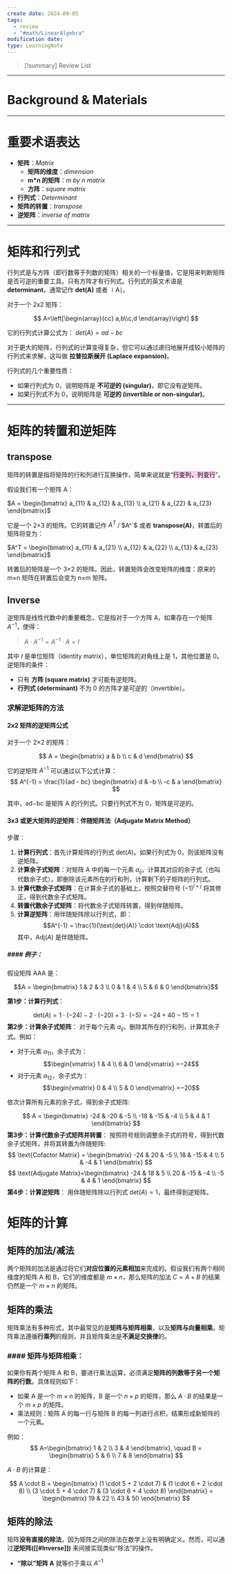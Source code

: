 ```yaml
---
create date: 2024-09-05
tags:
  - review
  - "#math/LinearAlgebra"
modification date: 
type: LearningNote
---
```


>[!summary] Review List
>>

---
# Background & Materials
---
# 重要术语表达
- **矩阵**：*Matrix*
	- **矩阵的维度**：*dimension*
	- **m\*n 的矩阵**：*m by n matrix*
	- **方阵**：*square matrix*
- **行列式**：*Determinant*
- **矩阵的转置**：*transpose*
- **逆矩阵**：*inverse of matrix*
---
# 矩阵和行列式
行列式是与方阵（即行数等于列数的矩阵）相关的一个标量值，它是用来判断矩阵是否可逆的重要工具。只有方阵才有行列式。行列式的英文术语是 **determinant**，通常记作 **det(A)** 或者 ∣A∣。

对于一个 2x2 矩阵：

$$
A=\left[\begin{array}{cc}
a,b\\c,d
\end{array}\right]
$$

它的行列式计算公式为： $det(A)=ad−bc$

对于更大的矩阵，行列式的计算变得复杂，但它可以通过递归地展开成较小矩阵的行列式来求解，这叫做 **拉普拉斯展开 (Laplace expansion)**。

行列式的几个重要性质：

- 如果行列式为 0，说明矩阵是 **不可逆的 (singular)**，即它没有逆矩阵。
- 如果行列式不为 0，说明矩阵是 **可逆的 (invertible or non-singular)**。
---
# 矩阵的转置和逆矩阵
## transpose
矩阵的转置是指将矩阵的行和列进行互换操作，简单来说就是“<mark style="background: #FFB8EBA6;">行变列，列变行</mark>”。

假设我们有一个矩阵 A：

$A = \begin{bmatrix} a_{11} & a_{12} & a_{13} \\ a_{21} & a_{22} & a_{23} \end{bmatrix}$

它是一个 2×3 的矩阵。它的转置记作 $A^T$ / $A^`$ 或者 **transpose(A)**，转置后的矩阵将变为：

$A^T = \begin{bmatrix} a_{11} & a_{21} \\ a_{12} & a_{22} \\ a_{13} & a_{23} \end{bmatrix}$

转置后的矩阵是一个 3×2 的矩阵。因此，转置矩阵会改变矩阵的维度：原来的 m×n 矩阵在转置后会变为 n×m 矩阵。
## Inverse
逆矩阵是线性代数中的重要概念，它是指对于一个方阵 A，如果存在一个矩阵 $A^{-1}$，使得：

>$A \cdot A^{-1} = A^{-1} \cdot A = I$

其中 $I$ 是单位矩阵（identity matrix），单位矩阵的对角线上是 1，其他位置是 0。
逆矩阵的条件：

- 只有 **方阵 (square matrix)** 才可能有逆矩阵。
- **行列式 (determinant)** 不为 0 的方阵才是可逆的（invertible）。
### 求解逆矩阵的方法
#### **2x2 矩阵的逆矩阵公式**

对于一个 2×2 的矩阵：

$$
A = \begin{bmatrix} a & b \\ c & d \end{bmatrix}
$$

它的逆矩阵 $A^{-1}$ 可以通过以下公式计算：
$$
A^{-1} = \frac{1}{ad - bc} \begin{bmatrix} d & -b \\ -c & a \end{bmatrix}
$$



其中，ad−bc 是矩阵 A 的行列式。只要行列式不为 0，矩阵是可逆的。

#### **3x3 或更大矩阵的逆矩阵**：伴随矩阵法（Adjugate Matrix Method）
 步骤：
1. **计算行列式**：首先计算矩阵的行列式 $\text{det}(A)$。如果行列式为 0，则该矩阵没有逆矩阵。
2. **计算余子式矩阵**：对矩阵 A 中的每一个元素 $a_{ij}$，计算其对应的余子式（也叫代数余子式），即删除该元素所在的行和列，计算剩下的子矩阵的行列式。
3. **计算代数余子式矩阵**：在计算余子式的基础上，按照交替符号 $(-1)^{i+j}$ 将其修正，得到代数余子式矩阵。
4. **转置代数余子式矩阵**：将代数余子式矩阵转置，得到伴随矩阵。
5. **计算逆矩阵**：用伴随矩阵除以行列式，即： $$A^{-1} = \frac{1}{\text{det}(A)} \cdot \text{Adj}(A)$$ 其中，$\text{Adj}(A)$ 是伴随矩阵。
##### #### 例子：

假设矩阵 AAA 是：

$$A = \begin{bmatrix} 1 & 2 & 3 \\ 0 & 1 & 4 \\ 5 & 6 & 0 \end{bmatrix}$$

**第1步：计算行列式**：

$$\text{det}(A) = 1 \cdot (-24) - 2 \cdot (-20) + 3 \cdot (-5) = -24 + 40 - 15 = 1$$
**第2步：计算余子式矩阵**： 对于每个元素 $a_{ij}$，删除其所在的行和列，计算其余子式。例如：

- 对于元素 $a_{11}$，余子式为： $$\begin{vmatrix} 1 & 4 \\ 6 & 0 \end{vmatrix} =−24$$
- 对于元素 $a_{12}$​，余子式为： $$\begin{vmatrix} 0 & 4 \\ 5 & 0 \end{vmatrix} ​​=−20$$

依次计算所有元素的余子式，得到余子式矩阵:

$$
A = \begin{bmatrix} -24 & -20 & -5 \\ -18 & -15 & -4 \\ 5 & 4 & 1 \end{bmatrix}
$$
**第3步：计算代数余子式矩阵并转置**： 按照符号规则调整余子式的符号，得到代数余子式矩阵，并将其转置为伴随矩阵:
$$
\text{Cofactor Matrix} = \begin{bmatrix} -24 & 20 & -5 \\ 18 & -15 & 4 \\ 5 & -4 & 1 \end{bmatrix}
$$
$$
\text{Adjugate Matrix}=\begin{bmatrix} -24 & 18 & 5 \\ 20 & -15 & -4 \\ -5 & 4 & 1 \end{bmatrix}
$$
**第4步：计算逆矩阵**： 用伴随矩阵除以行列式 $\text{det}(A) = 1$，最终得到逆矩阵。
# 矩阵的计算
## 矩阵的加法/减法
两个矩阵的加法是通过将它们**对应位置的元素相加**来完成的。假设我们有两个相同维度的矩阵 A 和 B，它们的维度都是 $m \times n$，那么矩阵的加法 $C=A+B$ 的结果仍然是一个 $m \times n$ 的矩阵。
## 矩阵的乘法
矩阵乘法有多种形式，其中最常见的是**矩阵与矩阵相乘**，以及**矩阵与向量相乘**。矩阵乘法遵循**行乘列**的规则，并且矩阵乘法是**不满足交换律**的。
### #### 矩阵与矩阵相乘：

如果你有两个矩阵 A 和 B，要进行乘法运算，必须满足**矩阵的列数等于另一个矩阵的行数**。具体规则如下：

- 如果 A 是一个 $m \times n$ 的矩阵，B 是一个 $n \times p$ 的矩阵，那么 $A \cdot B$ 的结果是一个 $m \times p$ 的矩阵。
- 乘法规则：矩阵 A 的每一行与矩阵 B 的每一列进行点积，结果形成新矩阵的一个元素。

例如：
$$
A=\begin{bmatrix} 1 & 2 \\ 3 & 4 \end{bmatrix}, \quad B = \begin{bmatrix} 5 & 6 \\ 7 & 8 \end{bmatrix}
$$


$A \cdot B$ 的计算是：

$$
A \cdot B = \begin{bmatrix} (1 \cdot 5 + 2 \cdot 7) & (1 \cdot 6 + 2 \cdot 8) \\ (3 \cdot 5 + 4 \cdot 7) & (3 \cdot 6 + 4 \cdot 8) \end{bmatrix} = \begin{bmatrix} 19 & 22 \\ 43 & 50 \end{bmatrix}
$$
## 矩阵的除法
矩阵**没有直接的除法**，因为矩阵之间的除法在数学上没有明确定义。然而，可以通过**逆矩阵([[#Inverse]])** 来间接实现类似“除法”的操作。
- **“除以”矩阵 A** 就等价于乘以 $A^{-1}$